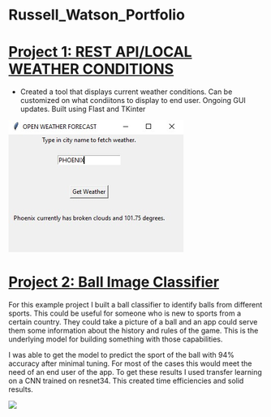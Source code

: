 # Russell_Watson_Portfolio





# [Project 1: REST API/LOCAL WEATHER CONDITIONS](https://github.com/PlayingNumbers/ds_salary_proj) 
* Created a tool that displays current weather conditions. Can be customized on what condiitons to display to end user. Ongoing GUI updates. Built using Flast and TKinter


![](/ZZAAAASS.jpg)


# [Project 2: Ball Image Classifier](https://github.com/PlayingNumbers/ball_image_classifier) 
For this example project I built a ball classifier to identify balls from different sports. This could be useful for someone who is new to sports from a certain country. They could take a picture of a ball and an app could serve them some information about the history and rules of the game. This is the underlying model for building something with those capabilities. 

I was able to get the model to predict the sport of the ball with 94% accuracy after minimal tuning. For most of the cases this would meet the need of an end user of the app. To get these results I used transfer learning on a CNN trained on resnet34. This created time efficiencies and solid results. 

![](/images/matrix_results.png)
